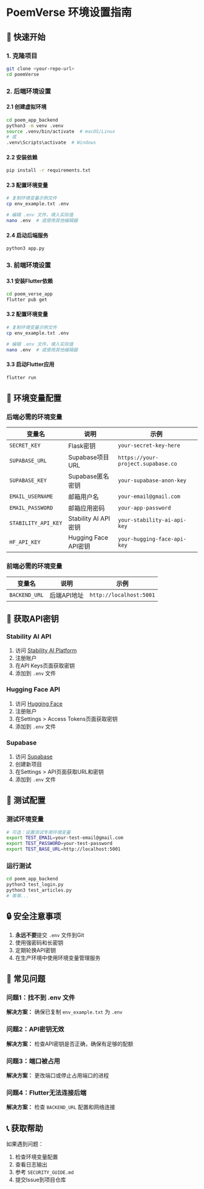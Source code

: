 # PoemVerse 环境设置指南

## 🚀 快速开始

### 1. 克隆项目
```bash
git clone <your-repo-url>
cd poemVerse
```

### 2. 后端环境设置

#### 2.1 创建虚拟环境
```bash
cd poem_app_backend
python3 -m venv .venv
source .venv/bin/activate  # macOS/Linux
# 或
.venv\Scripts\activate  # Windows
```

#### 2.2 安装依赖
```bash
pip install -r requirements.txt
```

#### 2.3 配置环境变量
```bash
# 复制环境变量示例文件
cp env_example.txt .env

# 编辑 .env 文件，填入实际值
nano .env  # 或使用其他编辑器
```

#### 2.4 启动后端服务
```bash
python3 app.py
```

### 3. 前端环境设置

#### 3.1 安装Flutter依赖
```bash
cd poem_verse_app
flutter pub get
```

#### 3.2 配置环境变量
```bash
# 复制环境变量示例文件
cp env_example.txt .env

# 编辑 .env 文件，填入实际值
nano .env  # 或使用其他编辑器
```

#### 3.3 启动Flutter应用
```bash
flutter run
```

## 🔧 环境变量配置

### 后端必需的环境变量

| 变量名 | 说明 | 示例 |
|--------|------|------|
| `SECRET_KEY` | Flask密钥 | `your-secret-key-here` |
| `SUPABASE_URL` | Supabase项目URL | `https://your-project.supabase.co` |
| `SUPABASE_KEY` | Supabase匿名密钥 | `your-supabase-anon-key` |
| `EMAIL_USERNAME` | 邮箱用户名 | `your-email@gmail.com` |
| `EMAIL_PASSWORD` | 邮箱应用密码 | `your-app-password` |
| `STABILITY_API_KEY` | Stability AI API密钥 | `your-stability-ai-api-key` |
| `HF_API_KEY` | Hugging Face API密钥 | `your-hugging-face-api-key` |

### 前端必需的环境变量

| 变量名 | 说明 | 示例 |
|--------|------|------|
| `BACKEND_URL` | 后端API地址 | `http://localhost:5001` |

## 🔑 获取API密钥

### Stability AI API
1. 访问 [Stability AI Platform](https://platform.stability.ai/)
2. 注册账户
3. 在API Keys页面获取密钥
4. 添加到 `.env` 文件

### Hugging Face API
1. 访问 [Hugging Face](https://huggingface.co/)
2. 注册账户
3. 在Settings > Access Tokens页面获取密钥
4. 添加到 `.env` 文件

### Supabase
1. 访问 [Supabase](https://supabase.com/)
2. 创建新项目
3. 在Settings > API页面获取URL和密钥
4. 添加到 `.env` 文件

## 🧪 测试配置

### 测试环境变量
```bash
# 可选：设置测试专用环境变量
export TEST_EMAIL=your-test-email@gmail.com
export TEST_PASSWORD=your-test-password
export TEST_BASE_URL=http://localhost:5001
```

### 运行测试
```bash
cd poem_app_backend
python3 test_login.py
python3 test_articles.py
# 等等...
```

## 🔒 安全注意事项

1. **永远不要**提交 `.env` 文件到Git
2. 使用强密码和长密钥
3. 定期轮换API密钥
4. 在生产环境中使用环境变量管理服务

## 🐛 常见问题

### 问题1：找不到 .env 文件
**解决方案：** 确保已复制 `env_example.txt` 为 `.env`

### 问题2：API密钥无效
**解决方案：** 检查API密钥是否正确，确保有足够的配额

### 问题3：端口被占用
**解决方案：** 更改端口或停止占用端口的进程

### 问题4：Flutter无法连接后端
**解决方案：** 检查 `BACKEND_URL` 配置和网络连接

## 📞 获取帮助

如果遇到问题：
1. 检查环境变量配置
2. 查看日志输出
3. 参考 `SECURITY_GUIDE.md`
4. 提交Issue到项目仓库 